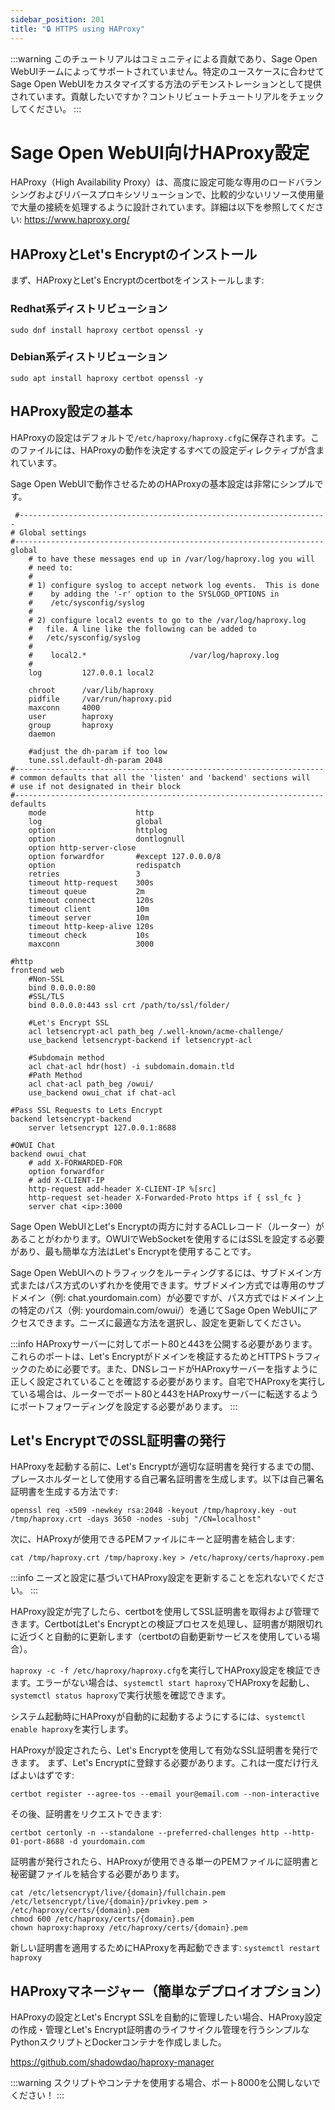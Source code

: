 ```yaml
---
sidebar_position: 201
title: "🔒 HTTPS using HAProxy"
---
```


:::warning
このチュートリアルはコミュニティによる貢献であり、Sage Open WebUIチームによってサポートされていません。特定のユースケースに合わせてSage Open WebUIをカスタマイズする方法のデモンストレーションとして提供されています。貢献したいですか？コントリビュートチュートリアルをチェックしてください。
:::

# Sage Open WebUI向けHAProxy設定

HAProxy（High Availability Proxy）は、高度に設定可能な専用のロードバランシングおよびリバースプロキシソリューションで、比較的少ないリソース使用量で大量の接続を処理するように設計されています。詳細は以下を参照してください: https://www.haproxy.org/

## HAProxyとLet's Encryptのインストール

まず、HAProxyとLet's Encryptのcertbotをインストールします:

### Redhat系ディストリビューション

```sudo dnf install haproxy certbot openssl -y```

### Debian系ディストリビューション

```sudo apt install haproxy certbot openssl -y```

## HAProxy設定の基本

HAProxyの設定はデフォルトで```/etc/haproxy/haproxy.cfg```に保存されます。このファイルには、HAProxyの動作を決定するすべての設定ディレクティブが含まれています。

Sage Open WebUIで動作させるためのHAProxyの基本設定は非常にシンプルです。

```
 #---------------------------------------------------------------------
# Global settings
#---------------------------------------------------------------------
global
    # to have these messages end up in /var/log/haproxy.log you will
    # need to:
    #
    # 1) configure syslog to accept network log events.  This is done
    #    by adding the '-r' option to the SYSLOGD_OPTIONS in
    #    /etc/sysconfig/syslog
    #
    # 2) configure local2 events to go to the /var/log/haproxy.log
    #   file. A line like the following can be added to
    #   /etc/sysconfig/syslog
    #
    #    local2.*                       /var/log/haproxy.log
    #
    log         127.0.0.1 local2

    chroot      /var/lib/haproxy
    pidfile     /var/run/haproxy.pid
    maxconn     4000
    user        haproxy
    group       haproxy
    daemon
	
	#adjust the dh-param if too low
    tune.ssl.default-dh-param 2048
#---------------------------------------------------------------------
# common defaults that all the 'listen' and 'backend' sections will
# use if not designated in their block
#---------------------------------------------------------------------
defaults
    mode                    http
    log                     global
    option                  httplog
    option                  dontlognull
    option http-server-close
    option forwardfor       #except 127.0.0.0/8
    option                  redispatch
    retries                 3
    timeout http-request    300s
    timeout queue           2m
    timeout connect         120s
    timeout client          10m
    timeout server          10m
    timeout http-keep-alive 120s
    timeout check           10s
    maxconn                 3000

#http
frontend web
	#Non-SSL
    bind 0.0.0.0:80
	#SSL/TLS
	bind 0.0.0.0:443 ssl crt /path/to/ssl/folder/

    #Let's Encrypt SSL
    acl letsencrypt-acl path_beg /.well-known/acme-challenge/
    use_backend letsencrypt-backend if letsencrypt-acl

	#Subdomain method
    acl chat-acl hdr(host) -i subdomain.domain.tld
    #Path Method
    acl chat-acl path_beg /owui/
    use_backend owui_chat if chat-acl

#Pass SSL Requests to Lets Encrypt
backend letsencrypt-backend
    server letsencrypt 127.0.0.1:8688
    
#OWUI Chat
backend owui_chat
    # add X-FORWARDED-FOR
    option forwardfor
    # add X-CLIENT-IP
    http-request add-header X-CLIENT-IP %[src]
	http-request set-header X-Forwarded-Proto https if { ssl_fc }
    server chat <ip>:3000
```

Sage Open WebUIとLet's Encryptの両方に対するACLレコード（ルーター）があることがわかります。OWUIでWebSocketを使用するにはSSLを設定する必要があり、最も簡単な方法はLet's Encryptを使用することです。

Sage Open WebUIへのトラフィックをルーティングするには、サブドメイン方式またはパス方式のいずれかを使用できます。サブドメイン方式では専用のサブドメイン（例: chat.yourdomain.com）が必要ですが、パス方式ではドメイン上の特定のパス（例: yourdomain.com/owui/）を通じてSage Open WebUIにアクセスできます。ニーズに最適な方法を選択し、設定を更新してください。

:::info
HAProxyサーバーに対してポート80と443を公開する必要があります。これらのポートは、Let's Encryptがドメインを検証するためとHTTPSトラフィックのために必要です。また、DNSレコードがHAProxyサーバーを指すように正しく設定されていることを確認する必要があります。自宅でHAProxyを実行している場合は、ルーターでポート80と443をHAProxyサーバーに転送するようにポートフォワーディングを設定する必要があります。
:::

## Let's EncryptでのSSL証明書の発行

HAProxyを起動する前に、Let's Encryptが適切な証明書を発行するまでの間、プレースホルダーとして使用する自己署名証明書を生成します。以下は自己署名証明書を生成する方法です:

```
openssl req -x509 -newkey rsa:2048 -keyout /tmp/haproxy.key -out /tmp/haproxy.crt -days 3650 -nodes -subj "/CN=localhost"
```

次に、HAProxyが使用できるPEMファイルにキーと証明書を結合します:

```cat /tmp/haproxy.crt /tmp/haproxy.key > /etc/haproxy/certs/haproxy.pem```

:::info
ニーズと設定に基づいてHAProxy設定を更新することを忘れないでください。
:::

HAProxy設定が完了したら、certbotを使用してSSL証明書を取得および管理できます。CertbotはLet's Encryptとの検証プロセスを処理し、証明書が期限切れに近づくと自動的に更新します（certbotの自動更新サービスを使用している場合）。

`haproxy -c -f /etc/haproxy/haproxy.cfg`を実行してHAProxy設定を検証できます。エラーがない場合は、`systemctl start haproxy`でHAProxyを起動し、`systemctl status haproxy`で実行状態を確認できます。

システム起動時にHAProxyが自動的に起動するようにするには、`systemctl enable haproxy`を実行します。

HAProxyが設定されたら、Let's Encryptを使用して有効なSSL証明書を発行できます。
まず、Let's Encryptに登録する必要があります。これは一度だけ行えばよいはずです:

`certbot register --agree-tos --email your@email.com --non-interactive`

その後、証明書をリクエストできます:

```
certbot certonly -n --standalone --preferred-challenges http --http-01-port-8688 -d yourdomain.com
```

証明書が発行されたら、HAProxyが使用できる単一のPEMファイルに証明書と秘密鍵ファイルを結合する必要があります。

```
cat /etc/letsencrypt/live/{domain}/fullchain.pem /etc/letsencrypt/live/{domain}/privkey.pem > /etc/haproxy/certs/{domain}.pem
chmod 600 /etc/haproxy/certs/{domain}.pem
chown haproxy:haproxy /etc/haproxy/certs/{domain}.pem
```

新しい証明書を適用するためにHAProxyを再起動できます:
`systemctl restart haproxy`

## HAProxyマネージャー（簡単なデプロイオプション）

HAProxyの設定とLet's Encrypt SSLを自動的に管理したい場合、HAProxy設定の作成・管理とLet's Encrypt証明書のライフサイクル管理を行うシンプルなPythonスクリプトとDockerコンテナを作成しました。

https://github.com/shadowdao/haproxy-manager

:::warning
スクリプトやコンテナを使用する場合、ポート8000を公開しないでください！
:::